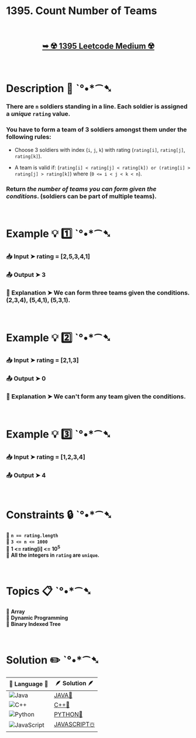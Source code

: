 # 1395. Count Number of Teams

</br>

<h2 align="center"> 

<a href="https://leetcode.com/problems/count-number-of-teams/description/?envType=daily-question&envId=2024-07-29"><strong>➥ ☢️ 1395 Leetcode Medium ☢️ </strong></a>
</h2>

</br>

# Description 📜 ˋ°•*⁀➷

### There are `n` soldiers standing in a line. Each soldier is assigned a *unique* `rating` value.

### You have to form a team of 3 soldiers amongst them under the following rules:

- Choose 3 soldiers with index (`i`, `j`, `k`) with rating (`rating[i]`, `rating[j]`, `rating[k]`).

- A team is valid if: (`rating[i] < rating[j] < rating[k]) or (rating[i] > rating[j] > rating[k]`) where (`0 <= i < j < k < n`).

### Return *the number of teams you can form given the conditions*. (soldiers can be part of multiple teams).

</br>

# Example 💡 1️⃣ ˋ°•*⁀➷

  ### 📥 Input  ➤ rating = [2,5,3,4,1]

  ### 📤 Output  ➤ 3

  ### 🔦 Explanation  ➤ We can form three teams given the conditions. (2,3,4), (5,4,1), (5,3,1).

</br>

# Example 💡 2️⃣ ˋ°•*⁀➷

  ### 📥 Input ➤  rating = [2,1,3]

  ### 📤 Output  ➤ 0

  ### 🔦 Explanation ➤ We can't form any team given the conditions.


</br>

# Example 💡 3️⃣ ˋ°•*⁀➷

  ### 📥 Input ➤ rating = [1,2,3,4]

  ### 📤 Output  ➤ 4

</br>

# Constraints 🔒 ˋ°•*⁀➷

🔹 **`n == rating.length`** </br>
🔹 **`3 <= n <= 1000`** </br>
🔹 **1 <= rating[i] <= 10<sup>5</sup>** </br>
🔹 **All the integers in `rating` are `unique`.** </br>

</br>

# Topics 📋 ˋ°•*⁀➷

🔸 **Array**  </br>
🔸 **Dynamic Programming**  </br>
🔸 **Binary Indexed Tree**  </br>


</br>

# Solution ✏️ ˋ°•*⁀➷

| 📒 Language 📒  | 🪶 Solution 🪶 |
| ------------- | ------------- |
|  ![Java](https://img.shields.io/badge/java-%23ED8B00.svg?style=for-the-badge&logo=openjdk&logoColor=white)  | [JAVA🍁](https://github.com/Prakhar-002/LEETCODE/blob/main/%F0%9F%93%9C%20Daily%20Challange%20%F0%9F%92%A1/07%20July%20%20%F0%9F%8F%96%EF%B8%8F%202024/29%20-%2007%20-%202024%20---%201395.%20Count%20Number%20of%20Teams%20%E2%98%83%EF%B8%8F%20%F0%9F%8D%81%20%F0%9F%8D%B0%20%F0%9F%8E%B2/%F0%9F%8D%81JAVA-1395-CountNumberOfTeams.java) |
|  ![C++](https://img.shields.io/badge/c++-%2300599C.svg?style=for-the-badge&logo=c%2B%2B&logoColor=white)  | [C++🎲](https://github.com/Prakhar-002/LEETCODE/blob/main/%F0%9F%93%9C%20Daily%20Challange%20%F0%9F%92%A1/07%20July%20%20%F0%9F%8F%96%EF%B8%8F%202024/29%20-%2007%20-%202024%20---%201395.%20Count%20Number%20of%20Teams%20%E2%98%83%EF%B8%8F%20%F0%9F%8D%81%20%F0%9F%8D%B0%20%F0%9F%8E%B2/%F0%9F%8E%B2CPP-1395-CountNumberOfTeams.cpp)  |
|  ![Python](https://img.shields.io/badge/python-3670A0?style=for-the-badge&logo=python&logoColor=ffdd54)    | [PYTHON🍰](https://github.com/Prakhar-002/LEETCODE/blob/main/%F0%9F%93%9C%20Daily%20Challange%20%F0%9F%92%A1/07%20July%20%20%F0%9F%8F%96%EF%B8%8F%202024/29%20-%2007%20-%202024%20---%201395.%20Count%20Number%20of%20Teams%20%E2%98%83%EF%B8%8F%20%F0%9F%8D%81%20%F0%9F%8D%B0%20%F0%9F%8E%B2/%F0%9F%8D%B0PYTHON-1395-CountNumberOfTeams.py) |
| ![JavaScript](https://img.shields.io/badge/javascript-%23323330.svg?style=for-the-badge&logo=javascript&logoColor=%23F7DF1E)   | [JAVASCRIPT☃️](https://github.com/Prakhar-002/LEETCODE/blob/main/%F0%9F%93%9C%20Daily%20Challange%20%F0%9F%92%A1/07%20July%20%20%F0%9F%8F%96%EF%B8%8F%202024/29%20-%2007%20-%202024%20---%201395.%20Count%20Number%20of%20Teams%20%E2%98%83%EF%B8%8F%20%F0%9F%8D%81%20%F0%9F%8D%B0%20%F0%9F%8E%B2/%E2%98%83%EF%B8%8FJAVASCRIPT-1395-CountNumberOfTeams.js) |

